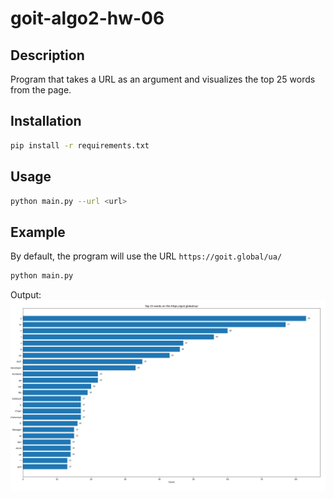# goit-algo2-hw-06

## Description

Program that takes a URL as an argument and visualizes the top 25 words from the page.

## Installation

```bash
pip install -r requirements.txt
```

## Usage

```bash
python main.py --url <url>
```


## Example
By default, the program will use the URL `https://goit.global/ua/`
```bash
python main.py
```

Output:
![image](./image.png)

